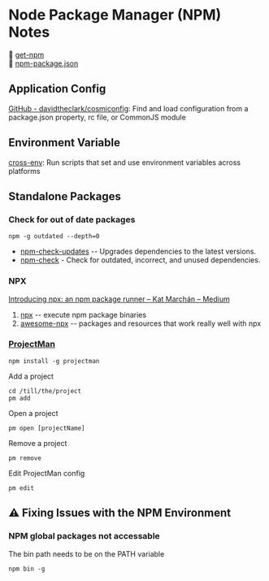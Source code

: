 # Node Package Manager (NPM) Notes

:link: [get-npm](https://www.npmjs.com/get-npm)  
:link: [npm-package.json](https://docs.npmjs.com/files/package.json)

## Application Config

[GitHub - davidtheclark/cosmiconfig](https://github.com/davidtheclark/cosmiconfig): 
Find and load configuration from a package.json property, rc file, or CommonJS module

## Environment Variable

[cross-env](https://www.npmjs.com/package/cross-env): 
Run scripts that set and use environment variables across platforms

## Standalone Packages

### Check for out of date packages

`npm -g outdated --depth=0`

- [npm-check-updates](https://www.npmjs.com/package/npm-check-updates) -- Upgrades dependencies to the latest versions.
- [npm-check](https://www.npmjs.com/package/npm-check) - Check for outdated, incorrect, and unused dependencies.

### NPX

[Introducing npx: an npm package runner – Kat Marchán – Medium](https://medium.com/@maybekatz/introducing-npx-an-npm-package-runner-55f7d4bd282b)

1. [npx](https://www.npmjs.com/package/npx) -- execute npm package binaries
2. [awesome-npx](https://github.com/junosuarez/awesome-npx) -- packages and resources that work really well with npx

### [ProjectMan](https://www.npmjs.com/package/projectman)

`npm install -g projectman`

Add a project

```shell
cd /till/the/project
pm add
```

Open a project

```shell
pm open [projectName]
```

Remove a project

```shell
pm remove
```

Edit ProjectMan config

```shell
pm edit
```

## :warning: Fixing Issues with the NPM Environment

### NPM global packages not accessable

The bin path needs to be on the PATH variable

```shell
npm bin -g
```
